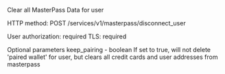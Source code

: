 Clear all MasterPass Data for user

HTTP method: POST /services/v1/masterpass/disconnect_user

User authorization: required
TLS: required

Optional parameters
 keep_pairing - boolean If set to true, will not delete 'paired wallet' for user, but clears all credit cards and user addresses from masterpass